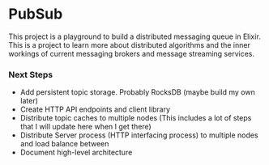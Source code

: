 # PubSub

This project is a playground to build a distributed messaging queue in Elixir. 
This is a project to learn more about distributed algorithms and the inner workings of current messaging brokers and message streaming services.


### Next Steps

- Add persistent topic storage. Probably RocksDB (maybe build my own later)
- Create HTTP API endpoints and client library
- Distribute topic caches to multiple nodes (This includes a lot of steps that I will update here when I get there)
- Distribute Server process (HTTP interfacing process) to multiple nodes and load balance between
- Document high-level architecture
